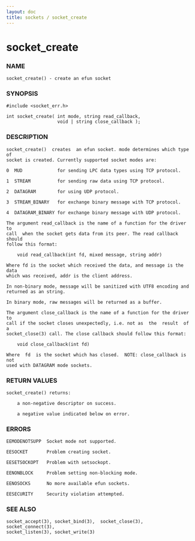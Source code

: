 ```yaml
---
layout: doc
title: sockets / socket_create
---
```

# socket_create

### NAME

    socket_create() - create an efun socket

### SYNOPSIS

    #include <socket_err.h>

    int socket_create( int mode, string read_callback,
                       void | string close_callback );

### DESCRIPTION

    socket_create()  creates  an efun socket. mode determines which type of
    socket is created. Currently supported socket modes are:

    0  MUD             for sending LPC data types using TCP protocol.

    1  STREAM          for sending raw data using TCP protocol.

    2  DATAGRAM        for using UDP protocol.

    3  STREAM_BINARY   for exchange binary message with TCP protocol.

    4  DATAGRAM_BINARY for exchange binary message with UDP protocol.

    The argument read_callback is the name of a function for the driver  to
    call  when the socket gets data from its peer. The read callback should
    follow this format:

        void read_callback(int fd, mixed message, string addr)

    Where fd is the socket which received the data, and message is the data
    which was received, addr is the client address.

    In non-binary mode, message will be sanitized with UTF8 encoding and returned as an string.

    In binary mode, raw messages will be returned as a buffer.

    The argument close_callback is the name of a function for the driver to
    call if the socket closes unexpectedly, i.e. not as  the  result  of  a
    socket_close(3) call. The close callback should follow this format:

        void close_callback(int fd)

    Where  fd  is the socket which has closed.  NOTE: close_callback is not
    used with DATAGRAM mode sockets.

### RETURN VALUES

    socket_create() returns:

        a non-negative descriptor on success.

        a negative value indicated below on error.

### ERRORS

    EEMODENOTSUPP  Socket mode not supported.

    EESOCKET       Problem creating socket.

    EESETSOCKOPT   Problem with setsockopt.

    EENONBLOCK     Problem setting non-blocking mode.

    EENOSOCKS      No more available efun sockets.

    EESECURITY     Security violation attempted.

### SEE ALSO

    socket_accept(3), socket_bind(3),  socket_close(3),  socket_connect(3),
    socket_listen(3), socket_write(3)

